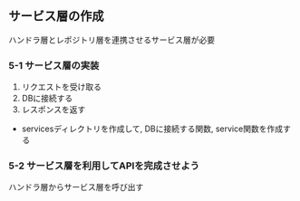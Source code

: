 ## サービス層の作成
ハンドラ層とレポジトリ層を連携させるサービス層が必要  

### 5-1 サービス層の実装
1. リクエストを受け取る
2. DBに接続する
3. レスポンスを返す

- servicesディレクトリを作成して, DBに接続する関数, service関数を作成する

### 5-2 サービス層を利用してAPIを完成させよう
ハンドラ層からサービス層を呼び出す